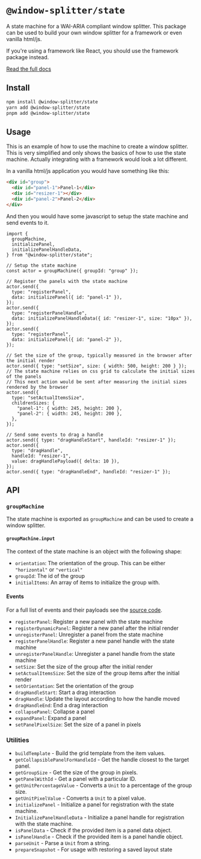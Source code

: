 # `@window-splitter/state`

A state machine for a WAI-ARIA compliant window splitter.
This package can be used to build your own window splitter for a framework or even vanilla html/js.

If you're using a framework like React, you should use the framework package instead.

[Read the full docs](https://react-window-splitter-six.vercel.app)

## Install

```bash
npm install @window-splitter/state
yarn add @window-splitter/state
pnpm add @window-splitter/state
```

## Usage

This is an example of how to use the machine to create a window splitter.
This is very simplified and only shows the basics of how to use the state machine.
Actually integrating with a framework would look a lot different.

In a vanilla html/js application you would have something like this:

```html
<div id="group">
  <div id="panel-1">Panel-1</div>
  <div id="resizer-1"></div>
  <div id="panel-2">Panel-2</div>
</div>
```

And then you would have some javascript to setup the state machine and send events to it.

```tsx
import {
  groupMachine,
  initializePanel,
  initializePanelHandleData,
} from "@window-splitter/state";

// Setup the state machine
const actor = groupMachine({ groupId: "group" });

// Register the panels with the state machine
actor.send({
  type: "registerPanel",
  data: initializePanel({ id: "panel-1" }),
});
actor.send({
  type: "registerPanelHandle",
  data: initializePanelHandleData({ id: "resizer-1", size: "10px" }),
});
actor.send({
  type: "registerPanel",
  data: initializePanel({ id: "panel-2" }),
});

// Set the size of the group, typically measured in the browser after the initial render
actor.send({ type: "setSize", size: { width: 500, height: 200 } });
// The state machine relies on css grid to calculate the initial sizes of the panels
// This next action would be sent after measuring the initial sizes rendered by the browser
actor.send({
  type: "setActualItemsSize",
  childrenSizes: {
    "panel-1": { width: 245, height: 200 },
    "panel-2": { width: 245, height: 200 },
  },
});

// Send some events to drag a handle
actor.send({ type: "dragHandleStart", handleId: "resizer-1" });
actor.send({
  type: "dragHandle",
  handleId: "resizer-1",
  value: dragHandlePayload({ delta: 10 }),
});
actor.send({ type: "dragHandleEnd", handleId: "resizer-1" });
```

## API

### `groupMachine`

The state machine is exported as `groupMachine` and can be used to create a window splitter.

#### `groupMachine.input`

The context of the state machine is an object with the following shape:

- `orientation`: The orientation of the group. This can be either `"horizontal"` or `"vertical"`
- `groupId`: The id of the group
- `initialItems`: An array of items to initialize the group with.

#### Events

For a full list of events and their payloads see the [source code](https://github.com/hipstersmoothie/react-splitter/blob/main/packages/state/src/index.ts).

- `registerPanel`: Register a new panel with the state machine
- `registerDynamicPanel`: Register a new panel after the initial render
- `unregisterPanel`: Unregister a panel from the state machine
- `registerPanelHandle`: Register a new panel handle with the state machine
- `unregisterPanelHandle`: Unregister a panel handle from the state machine
- `setSize`: Set the size of the group after the initial render
- `setActualItemsSize`: Set the size of the group items after the initial render
- `setOrientation`: Set the orientation of the group
- `dragHandleStart`: Start a drag interaction
- `dragHandle`: Update the layout according to how the handle moved
- `dragHandleEnd`: End a drag interaction
- `collapsePanel`: Collapse a panel
- `expandPanel`: Expand a panel
- `setPanelPixelSize`: Set the size of a panel in pixels

### Utilities

- `buildTemplate` - Build the grid template from the item values.
- `getCollapsiblePanelForHandleId` - Get the handle closest to the target panel.
- `getGroupSize` - Get the size of the group in pixels.
- `getPanelWithId` - Get a panel with a particular ID.
- `getUnitPercentageValue` - Converts a `Unit` to a percentage of the group size.
- `getUnitPixelValue` - Converts a `Unit` to a pixel value.
- `initializePanel` - Initialize a panel for registration with the state machine.
- `InitializePanelHandleData` - Initialize a panel handle for registration with the state machine.
- `isPanelData` - Check if the provided item is a panel data object.
- `isPanelHandle` - Check if the provided item is a panel handle object.
- `parseUnit` - Parse a `Unit` from a string.
- `prepareSnapshot` - For usage with restoring a saved layout state
